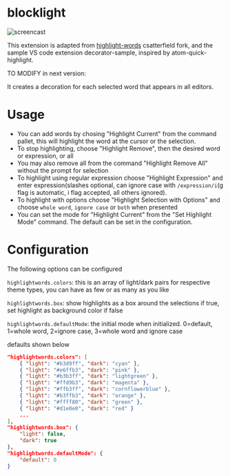 # blocklight

![screencast](https://github.com/rsbondi/highlight-words/raw/master/images/highlight.gif)

This extension is adapted from [highlight-words](https://github.com/rsbondi/highlight-words) csatterfield fork, and the sample VS code extension decorator-sample, inspired by atom-quick-highlight.

TO MODIFY in next version:

It creates a decoration for each selected word that appears in all editors. 

# Usage

* You can add words by chosing "Highlight Current" from the command pallet, this will highlight the word at the cursor or the selection.  
* To stop highlighting, choose "Highlight Remove", then the desired word or expression, or all
* You may also remove all from the command "Highlight Remove All" without the prompt for selection
* To highlight using regular expression choose "Highlight Expression" and enter expression(slashes optional, can ignore case with `/expression/i`(g flag is automatic, i flag accepted, all others ignored).  
* To highlight with options choose "Highlight Selection with Options" and choose `whole word`, `ignore case` or `both` when presented
* You can set the mode for "Highlight Current" from the "Set Highlight Mode" command.  The default can be set in the configuration.

# Configuration

The following options can be configured

`highlightwords.colors`: this is an array of light/dark pairs for respective theme types, you can have as few or as many as you like

`highlightwords.box`: show highlights as a box around the selections if true, set highlight as background color if false

`highlightwords.defaultMode`: the initial mode when initialized. 0=default, 1=whole word, 2=ignore case, 3=whole word and ignore case

defaults shown below

```json
"highlightwords.colors": [
    { "light": "#b3d9ff", "dark": "cyan" },
    { "light": "#e6ffb3", "dark": "pink" },
    { "light": "#b3b3ff", "dark": "lightgreen" },
    { "light": "#ffd9b3", "dark": "magenta" },
    { "light": "#ffb3ff", "dark": "cornflowerblue" },
    { "light": "#b3ffb3", "dark": "orange" },
    { "light": "#ffff80", "dark": "green" },
    { "light": "#d1e0e0", "dark": "red" }                                        
    ...
],
"highlightwords.box": {
    "light": false,
    "dark": true
},
"highlightwords.defaultMode": {
    "default": 0
}

```



